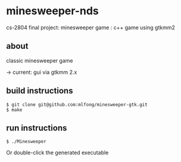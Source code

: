 minesweeper-nds
===============

cs-2804 final project: minesweeper game : c++ game using gtkmm2

## about

classic minesweeper game

-> current: gui via gtkmm 2.x


## build instructions

    $ git clone git@github.com:mlfong/minesweeper-gtk.git
    $ make

## run instructions
    
    $ ./Minesweeper

Or double-click the generated executable
